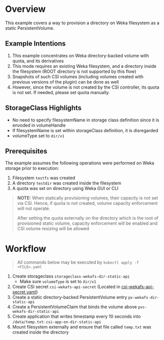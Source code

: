 # Overview
This example covers a way to provision a directory on Weka filesystem as a static PersistentVolume.

## Example Intentions
1. This example concentrates on Weka directory-backed volume with quota, and its derivatives
2. This mode requires an existing Weka filesystem, and a directory inside the filesystem (ROOT directory is not supported by this flow)
3. Snapshots of such CSI volumes (including volumes created with previous versions of the plugin) can be done as well
4. However, since the volume is not created by the CSI controller, its quota is not set. If needed, please set quota manually.

## StorageClass Highlights
- No need to specify filesystemName in storage class definition since it is envoded in volumeHandle
- If filesystemName is set within storageClass definition, it is disregarded
- volumeType set to `dir/v1`

## Prerequisites
The example assumes the following operations were performed on Weka storage prior to execution:
1. Filesystem `testfs` was created
2. A directory `testdir` was created inside the filesystem
3. A quota was set on directory using Weka GUI or CLI
> **NOTE:** When statically provisioning volumes, their capacity is not set via CSI. Hence, if quota is not created, volume capacity enforcement will not operate.
> 
> After setting the quota externally on the directory which is the root of provisioned static volume, capacity enforcement will be enabled and CSI volume resizing will be allowed

# Workflow
> All commands below may be executed by `kubectl apply -f <FILE>.yaml`
1. Create storageclass `storageclass-wekafs-dir-static-api` 
   - Make sure `volumeType` is set to `dir/v1`
2. Create CSI secret `csi-wekafs-api-secret`  (Located in [csi-wekafs-api-secret.yaml](csi-wekafs-api-secret.yaml))
3. Create a static directory-backed PersistentVolume entry `pv-wekafs-dir-static-api`
4. Create a PersistentVolumeClaim that binds the volume above `pvc-wekafs-dir-static-api`
5. Create application that writes timestamp every 10 seconds into `/data/temp.txt`: `csi-app-on-dir-static-api`
6. Mount filesystem externally and ensure that file called `temp.txt` was created inside the directory
